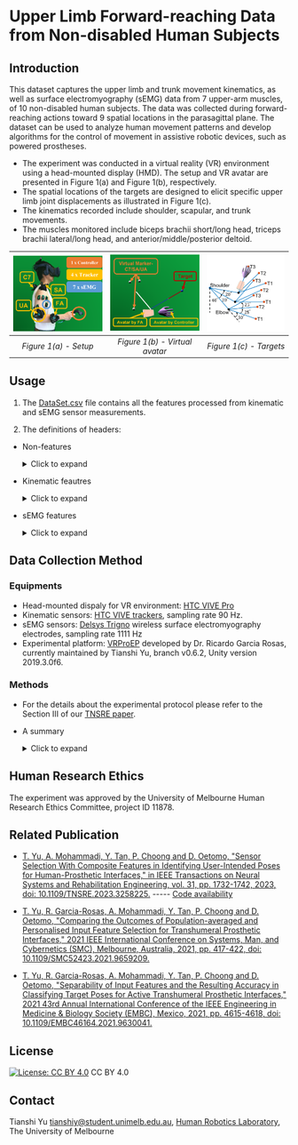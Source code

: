 # Upper Limb Forward-reaching Data from Non-disabled Human Subjects

## Introduction
This dataset captures the upper limb and trunk movement kinematics, as well as surface electromyography (sEMG) data from 7 upper-arm muscles, of 10 non-disabled human subjects. The data was collected during forward-reaching actions toward 9 spatial locations in the parasagittal plane. The dataset can be used to analyze human movement patterns and develop algorithms for the control of movement in assistive robotic devices, such as powered prostheses. 

* The experiment was conducted in a virtual reality (VR) environment using a head-mounted display (HMD). The setup and VR avatar are presented in Figure 1(a) and Figure 1(b), respectively.
* The spatial locations of the targets are designed to elicit specific upper limb joint displacements as illustrated in Figure 1(c). 
* The kinematics recorded include shoulder, scapular, and trunk movements.
* The muscles monitored include biceps brachii short/long head, triceps brachii lateral/long head, and anterior/middle/posterior deltoid.

| <img src="./Figures/setup.png"  width="200" > | <img src="./Figures/avatar.png"  width="200" >| <img src="./Figures/targets.png"  width="170" >|
|:--:| :--:| :--:|
| *Figure 1(a) - Setup* | *Figure 1(b) - Virtual avatar*| *Figure 1(c) - Targets*|



## Usage
1. The [DataSet.csv](DataSet.csv) file contains all the features processed from kinematic and sEMG sensor measurements.

2. The definitions of headers:
* Non-features
    <details>
    <summary>Click to expand</summary>

    | Header        | Description   | 
    | ------------- |-------------|
    | Subject       | Subject number from 1 to 10|
    | Loc           | Label of 3 elbow poses from 0 to 2|
    | LocO          | Label of 9 spatial locations from 0 to 8|
    | Iteration     | Iteration number of the movement from 1 to 90|
    </details>

    
* Kinematic feautres

    <details>
    <summary>Click to expand</summary>

    | Header        | Description   | 
    | ------------- |-------------|
    | Sfe & dSfe    | Shoulder flexion/extension pose (deg) and velocity (deg/s)|
    | Saa & dSaa    | Shoulder adduction/abduction pose (deg) and velocity (deg/s)|
    | Scde & dScde  | Scapular depression/elevation dispalcement (m) and velocity (m/s)|
    | Scpr & dScpr  | Scapular protraction/retraction dispalcement (m) and velocity (m/s)|
    | Tfe & dTfe    | Trunk flexion/extension pose (deg) and velocity (deg/s)|
    | Tb & dTb      | Trunk left/right bending pose (deg) and velocity (deg/s) |
    | Efe           | Elbow flexion/extension pose (deg) |
    </details>

* sEMG features

    <details>
    <summary>Click to expand</summary>

    sEMG header names follow the format: [muscle]_[feature]

    | Muscle Header        | Description   | 
    | ------------- |-------------|
    | BSH           | Biceps brachii short head |
    | BLH           | Biceps brachii long head |
    | TLAH          | Triceps brachii lateral head|
    | TLH           | Triceps brachii long head |
    | DA            | Anterior deltoid |
    | DM            | Middle deltoid |
    | DP            | Posterior deltoid |

    | Feature Header        | Description   |
    | ------------- |-------------|
    | MAV           | Mean absolute value |
    | RMS           | Root mean square |
    | WL            | Wavelength    |
    | ZC            | Zero crossing |
    | SC            | Slope sign change |
    </details>

## Data Collection Method
### Equipments
*  Head-mounted dispaly for VR environment: [HTC VIVE Pro](https://www.vive.com/au/product/vive-pro-full-kit/)
*  Kinematic sensors: [HTC VIVE trackers](https://www.vive.com/au/accessory/tracker3/), sampling rate 90 Hz.
*  sEMG sensors: [Delsys Trigno](https://delsys.com/trigno/) wireless surface electromyography electrodes, sampling rate 1111 Hz
*  Experimental platform: [VRProEP](https://github.com/UniMelbHumanRoboticsLab/VRProEP.git) developed by Dr. Ricardo Garcia Rosas, currently maintained by Tianshi Yu, branch v0.6.2, Unity version 2019.3.0f6.

### Methods
* For the details about the experimental protocol please refer to the Section III of our [TNSRE paper](https://ieeexplore.ieee.org/document/10073539).
* A summary 
    <details>
    <summary>Click to expand</summary>

    - The sEMG features are extracted using a moving window of 200 ms with a 100 ms overlap.
    - The joint poses are determined based on the orientation readings of the trackers and downsampled to 10 Hz using the same moving window.
    - The joint velocities are obtained by differentiating the poses and also downsampled to 10 Hz.
    </details>

## Human Research Ethics
The experiment was approved by the University of Melbourne Human Research Ethics Committee, project ID 11878.



## Related Publication
* [T. Yu, A. Mohammadi, Y. Tan, P. Choong and D. Oetomo, "Sensor Selection With Composite Features in Identifying User-Intended Poses for Human-Prosthetic Interfaces," in IEEE Transactions on Neural Systems and Rehabilitation Engineering, vol. 31, pp. 1732-1742, 2023, doi: 10.1109/TNSRE.2023.3258225.](https://ieeexplore.ieee.org/document/10073539)  ----- [Code availability]()

* [T. Yu, R. Garcia-Rosas, A. Mohammadi, Y. Tan, P. Choong and D. Oetomo, "Comparing the Outcomes of Population-averaged and Personalised Input Feature Selection for Transhumeral Prosthetic Interfaces," 2021 IEEE International Conference on Systems, Man, and Cybernetics (SMC), Melbourne, Australia, 2021, pp. 417-422, doi: 10.1109/SMC52423.2021.9659209.](https://ieeexplore.ieee.org/abstract/document/9659209)

* [T. Yu, R. Garcia-Rosas, A. Mohammadi, Y. Tan, P. Choong and D. Oetomo, "Separability of Input Features and the Resulting Accuracy in Classifying Target Poses for Active Transhumeral Prosthetic Interfaces," 2021 43rd Annual International Conference of the IEEE Engineering in Medicine & Biology Society (EMBC), Mexico, 2021, pp. 4615-4618, doi: 10.1109/EMBC46164.2021.9630041.](https://ieeexplore.ieee.org/abstract/document/9630041)

## License

[![License: CC BY 4.0](https://licensebuttons.net/l/by/4.0/80x15.png)](https://creativecommons.org/licenses/by/4.0/) CC BY 4.0 

## Contact
Tianshi Yu tianshiy@student.unimelb.edu.au, [Human Robotics Laboratory](https://blogs.unimelb.edu.au/human-robotics/), The University of Melbourne


